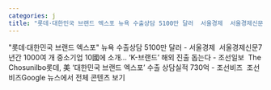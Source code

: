 ```yaml
---
categories: j
title: "롯데·대한민국 브랜드 엑스포 뉴욕 수출상담 5100만 달러  서울경제  서울경제신문"
---
```

"롯데·대한민국 브랜드 엑스포" 뉴욕 수출상담 5100만 달러 - 서울경제&nbsp;&nbsp;서울경제신문7년간 1000여 개 중소기업 10國에 소개… ‘K-브랜드’ 해외 진출 돕는다 - 조선일보&nbsp;&nbsp;The Chosunilbo롯데, 美 ‘대한민국 브랜드 엑스포’ 수출 상담실적 730억 - 조선비즈&nbsp;&nbsp;조선비즈Google 뉴스에서 전체 콘텐츠 보기